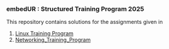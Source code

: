 ### **embedUR : Structured Training Program 2025**
This repository contains solutions for the assignments given in 
1. [Linux Training Program](https://github.com/Sharath15eUR/dineshprabhu/tree/main/Linux_Training_Program)
2. [Networking_Training_Program](https://github.com/Sharath15eUR/dineshprabhu/tree/main/Networking_Training_Program)

